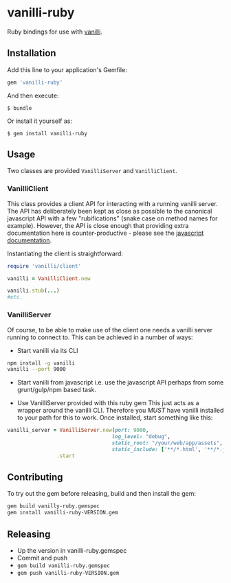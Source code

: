 # vanilli-ruby
Ruby bindings for use with [vanilli](https://github.com/mixradio/vanilli).

## Installation

Add this line to your application's Gemfile:

```ruby
gem 'vanilli-ruby'
```

And then execute:

    $ bundle

Or install it yourself as:

    $ gem install vanilli-ruby

## Usage
Two classes are provided `VanilliServer` and `VanilliClient`.

### VanilliClient
This class provides a client API for interacting with a running vanilli server. The API has
deliberately been kept as close as possible to the canonical javascript API with a few "rubifications"
(snake case on method names for example). However, the API is close enough that providing extra
documentation here is counter-productive - please see the [javascript documentation](https://github.com/mixradio/vanilli/wiki/API).

Instantiating the client is straightforward:

```ruby
require 'vanilli/client'

vanilli = VanilliClient.new

vanilli.stub(...)
#etc.
```

### VanilliServer
Of course, to be able to make use of the client one needs a vanilli server running to connect to. This
can be achieved in a number of ways:

* Start vanilli via its CLI
```sh
npm install -g vanilli
vanilli --port 9000
```

* Start vanilli from javascript
i.e. use the javascript API perhaps from some grunt/gulp/npm based task.

* Use VanilliServer provided with this ruby gem
This just acts as a wrapper around the vanilli CLI. Therefore you *MUST* have vanilli installed to your
path for this to work. Once installed, start something like this:

```ruby
vanilli_server = VanilliServer.new(port: 9000,
                                  log_level: "debug",
                                  static_root: "/your/web/app/assets",
                                  static_include: ['**/*.html', '**/*.js', '**/*.css*', '/robots.txt'])
                .start
```

## Contributing
To try out the gem before releasing, build and then install the gem:

```sh
gem build vanilly-ruby.gemspec
gem install vanilli-ruby-VERSION.gem
```

## Releasing
 * Up the version in vanilli-ruby.gemspec
 * Commit and push
 * `gem build vanilli-ruby.gemspec`
 * `gem push vanilli-ruby-VERSION.gem`
 